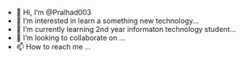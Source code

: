 - 👋 Hi, I’m @Pralhad003
- 👀 I’m interested in learn a something new technology...
- 🌱 I’m currently learning 2nd year  informaton technology student...
- 💞️ I’m looking to collaborate on ...
- 📫 How to reach me ...

<!---
Pralhad003/Pralhad003 is a ✨ special ✨ repository because its `README.md` (this file) appears on your GitHub profile.
You can click the Preview link to take a look at your changes.
--->
